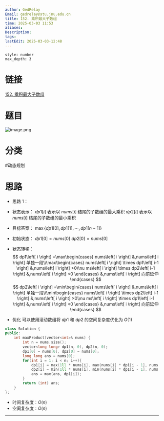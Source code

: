 ```yaml
---
author: GedRelay
Email: gedrelay@stu.jnu.edu.cn
title: 152. 乘积最大子数组
time: 2025-03-03 11:53
aliases: 
Description: 
tags: 
lastEdit: 2025-03-03-12:48
---
```


```toc
style: number
max_depth: 3
```

# 链接
[152. 乘积最大子数组](https://leetcode.cn/problems/maximum-product-subarray/) 

# 题目
![image.png](https://ged-pic-bed.oss-cn-guangzhou.aliyuncs.com/img/202503031153269.png)


# 分类
#动态规划 

# 思路
- 思路 1：
- 状态表示：
${dp1\left[ i \right]  }$ 表示以 ${nums\left[ i \right]  }$ 结尾的子数组的最大乘积
${dp2\left[ i \right]  }$ 表示以 ${nums\left[ i \right]  }$ 结尾的子数组的最小乘积

- 目标答案：
${\max\{ dp1\left[ 0 \right] ,dp1\left[ 1 \right] ,\cdots ,dp1\left[ n-1 \right]  \}  }$ 

- 初始状态：
${dp1\left[ 0 \right] =nums\left[ 0 \right]  }$ 
${dp2\left[ 0 \right] =nums\left[ 0 \right]  }$ 

- 状态转移：
$$
dp1\left[ i \right] =\max\begin{cases} nums\left[ i \right] &,nums\left[ i \right] 单独一段\\\max\begin{cases} nums\left[ i \right] \times dp1\left[ i-1 \right] &,nums\left[ i \right] >0\\nu ms\left[ i \right] \times dp2\left[ i-1 \right] &,nums\left[ i \right] <0 \end{cases} &,nums\left[ i \right] 向前延伸 \end{cases} 
$$
$$
dp2\left[ i \right] =\min\begin{cases} nums\left[ i \right] &,nums\left[ i \right] 单独一段\\\min\begin{cases} nums\left[ i \right] \times dp2\left[ i-1 \right] &,nums\left[ i \right] >0\\nu ms\left[ i \right] \times dp1\left[ i-1 \right] &,nums\left[ i \right] <0 \end{cases} &,nums\left[ i \right] 向前延伸 \end{cases} 
$$
- 优化
可以使用滚动数组将 ${dp1 }$ 和 ${dp2 }$ 的空间复杂度优化为 ${O\left( 1 \right)  }$ 


```cpp
class Solution {
public:
    int maxProduct(vector<int>& nums) {
        int n = nums.size();
        vector<long long> dp1(n, 0), dp2(n, 0);
        dp1[0] = nums[0], dp2[0] = nums[0];
        long long ans = nums[0];
        for(int i = 1; i < n; i++){
            dp1[i] = max(1ll * nums[i], max(nums[i] * dp1[i - 1], nums[i] * dp2[i - 1]));
            dp2[i] = min(1ll * nums[i], min(nums[i] * dp1[i - 1], nums[i] * dp2[i - 1]));
            ans = max(ans, dp1[i]);
        }
        return (int) ans;
    }
};
```


- 时间复杂度：${O\left( n \right)  }$ 
- 空间复杂度：${O\left( n \right)  }$ 


---

